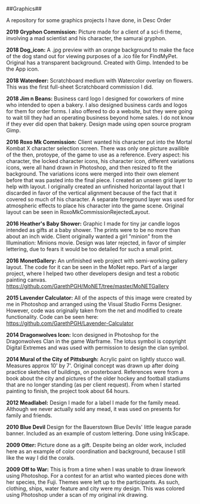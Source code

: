 ##Graphics##

A repository for some graphics projects I have done, in Desc Order

**2019 Gryphon Commission:** Picture made for a client of a sci-fi theme, involving a mad scientist and his character, the samurai gryphon. 
 
**2018 Dog_icon:** A .jpg preview with an orange background to make the face of the dog stand out for viewing purposes of a .ico file for FindMyPet. Original has a transparent background. Created with Gimp. Intended to be the App icon.

**2018 Waterdeer:** Scratchboard medium with Watercolor overlay on flowers. This was the first full-sheet Scratchboard commission I did.

**2018 Jim n Beans:** Business card logo I designed for coworkers of mine who intended to open a bakery. I also designed business cards and logos for them for order forms. I also offered to do a website, but they were going to wait till they had an operating business beyond home sales. I do not know if they ever did open that bakery. Design made using open source program Gimp.

**2016 Roxo Mk Commission:** Client wanted his character put into the Mortal Kombat X character selection screen. There was only one picture availible of the then, protoype, of the game to use as a reference. Every aspect: his character, the locked character icons, his character icon, different variations icons, were all hand drawn in Photoshop, and then resized to fit the background. The variations icons were merged into their own element before that was pasted into the final piece. I created an unseen grid layer to help with layout. I originally created an unfinished horizontal layout that I discarded in favor of the vertical alignment because of the fact that it covered so much of his character. A separate foreground layer was used for atmospheric effects to place his character into the game scene. Original layout can be seen in RoxoMkCommissionRejectedLayout.

**2016 Heather's Baby Shower:** Graphic I made for tiny jar candle logos intended as gifts at a baby shower. The prints were to be no more than about an inch wide. Client originally wanted a girl "minion" from the Illumination: Minions movie. Design was later rejected, in favor of simpler lettering, due to fears it would be too detailed for such a small print.
 
**2016 MonetGallery:** An unfinished web project with semi-working gallery layout. The code for it can be seen in the MoNet repo. Part of a larger project, where I helped two other developers design and test a robotic painting canvas. https://github.com/GarethPGH/MoNET/tree/master/MoNETGallery

**2015 Lavender Calculator:** All of the aspects of this image were created by me in Photoshop and arranged using the Visual Studio Forms Designer. However, code was originally taken from the net and modified to create functionality. Code can be seen here: https://github.com/GarethPGH/Lavender-Calculator

**2014 Dragonwolves Icon:** Icon designed in Photoshop for the Dragonwolves Clan in the game Warframe. The lotus symbol is copyright Digital Extremes and was used with permission to design the clan symbol.

**2014 Mural of the City of Pittsburgh:** Acrylic paint on lightly stucco wall. Measures approx 10' by 7'. Original concept was drawn up after doing practice sketches of buildings, on posterboard. References were from a book about the city and pictures of the older hockey and football stadiums that are no longer standing (as per client request). From when I started painting to finish, the project took about 64 hours. 

**2012 Meadlabel:** Design I made for a label I made for the family mead. Although we never actually sold any mead, it was used on presents for family and friends.

**2010 Blue Devil** Design for the Bauerstown Blue Devils' little league parade banner. Included as an example of custom lettering. Done using InkScape.  
 
**2009 Otter:** Picture done as a gift. Despite being an older work, included here as an example of color coordination and background, because I still like the way I did the corals.

**2009 Off to War:** This is from a time when I was unable to draw linework using Photoshop. For a contest for an artist who wanted pieces done with her species, the Fuji. Themes were left up to the participants. As such, clothing, ships, water feature and city were my design. This was colored using Photoshop under a scan of my original ink drawing.
